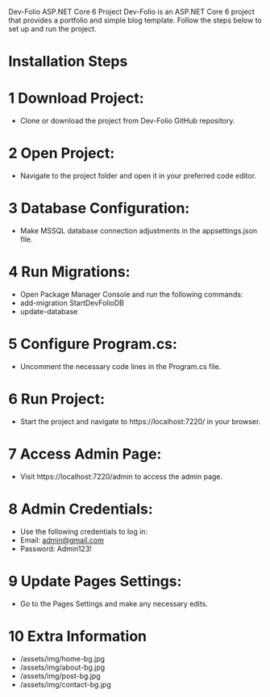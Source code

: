 Dev-Folio ASP.NET Core 6 Project
Dev-Folio is an ASP.NET Core 6 project that provides a portfolio and simple blog template. Follow the steps below to set up and run the project.

# Installation Steps

# 1 Download Project:
- Clone or download the project from Dev-Folio GitHub repository.

# 2 Open Project:
- Navigate to the project folder and open it in your preferred code editor.

# 3 Database Configuration:
- Make MSSQL database connection adjustments in the appsettings.json file.

# 4 Run Migrations:
- Open Package Manager Console and run the following commands:
- add-migration StartDevFolioDB 
- update-database

# 5 Configure Program.cs:
- Uncomment the necessary code lines in the Program.cs file.

# 6 Run Project:
- Start the project and navigate to https://localhost:7220/ in your browser.


# 7 Access Admin Page:
- Visit https://localhost:7220/admin to access the admin page.

# 8 Admin Credentials:
- Use the following credentials to log in:
- Email: admin@gmail.com
- Password: Admin123!


# 9 Update Pages Settings:
- Go to the Pages Settings and make any necessary edits.

# 10 Extra Information

- /assets/img/home-bg.jpg
- /assets/img/about-bg.jpg
- /assets/img/post-bg.jpg
- /assets/img/contact-bg.jpg
